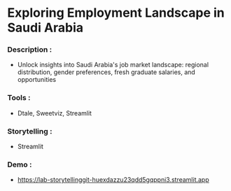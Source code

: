 # Exploring Employment Landscape in Saudi Arabia

### Description : 
- Unlock insights into Saudi Arabia's job market landscape: regional distribution, gender preferences, fresh graduate salaries, and opportunities
### Tools : 
- Dtale, Sweetviz, Streamlit
### Storytelling :
- Streamlit
### Demo :
- https://lab-storytellinggit-huexdazzu23qdd5gqppni3.streamlit.app





